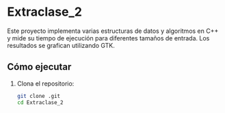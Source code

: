 # Extraclase_2

Este proyecto implementa varias estructuras de datos y algoritmos en C++ y mide su tiempo de ejecución para diferentes tamaños de entrada. Los resultados se grafican utilizando GTK.

## Cómo ejecutar
1. Clona el repositorio:
   ```bash
   git clone .git
   cd Extraclase_2
